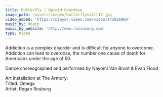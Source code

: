 ```yaml
---
title: Butterfly | Opioid Overdose
image_path: /assets/images/butterflystill17.jpg
video_embed: 'https://player.vimeo.com/video/241036060'
music_by: Rosin
music_by_website: 'http://www.rosinsong.com'
type: Video
---
```


Addiction is a complex disorder and is difficult for anyone to overcome. Addiction can lead to overdose, the number one cause of death for Americans under the age of 50.

Dance choreographed and performed by Nayomi Van Brunt & Evan Flood

Art Installation at The Armory: <br>Titled: Omega<br>Artist: Regan Rosburg